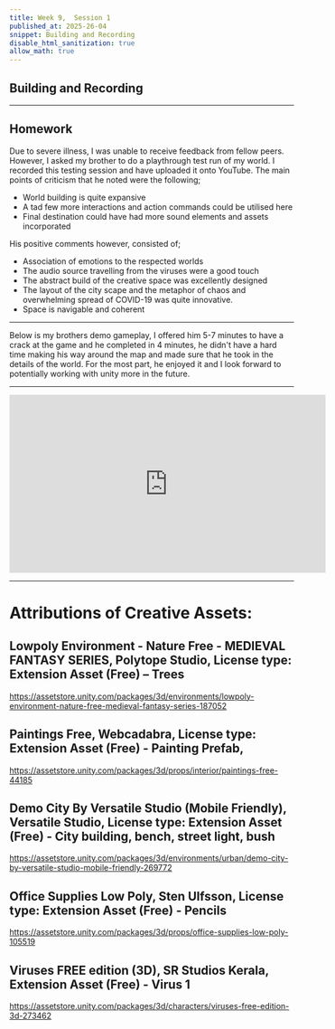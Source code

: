 ```yaml
---
title: Week 9,  Session 1
published_at: 2025-26-04
snippet: Building and Recording
disable_html_sanitization: true
allow_math: true
---
```


## Building and Recording

---

## Homework

Due to severe illness, I was unable to receive feedback from fellow peers. However, I asked my brother to do a playthrough test run of my world. I recorded this testing session and have uploaded it onto YouTube. The main points of criticism that he noted were the following; 

+ World building is quite expansive
+ A tad few more interactions and action commands could be utilised here 
+ Final destination could have had more sound elements and assets incorporated 

His positive comments however, consisted of;

+ Association of emotions to the respected worlds
+ The audio source travelling from the viruses were a good touch
+ The abstract build of the creative space was excellently designed
+ The layout of the city scape and the metaphor of chaos and overwhelming spread of COVID-19 was quite innovative.
+ Space is navigable and coherent

---

Below is my brothers demo gameplay, I offered him 5-7 minutes to have a crack at the game and he completed in 4 minutes, he didn't have a hard time making his way around the map and made sure that he took in the details of the world. For the most part, he enjoyed it and I look forward to potentially working with unity more in the future. 

---

<iframe width="560" height="315" src="https://www.youtube.com/embed/Bfx7ze80GZ8?si=nqoYPsnnZL8i4qMf" title="YouTube video player" frameborder="0" allow="accelerometer; autoplay; clipboard-write; encrypted-media; gyroscope; picture-in-picture; web-share" referrerpolicy="strict-origin-when-cross-origin" allowfullscreen></iframe>

---

# Attributions of Creative Assets:


## Lowpoly Environment - Nature Free - MEDIEVAL FANTASY SERIES,  Polytope Studio, License type: Extension Asset (Free)  – Trees 
https://assetstore.unity.com/packages/3d/environments/lowpoly-environment-nature-free-medieval-fantasy-series-187052


## Paintings Free, Webcadabra, License type: Extension Asset (Free) - Painting Prefab,
https://assetstore.unity.com/packages/3d/props/interior/paintings-free-44185


## Demo City By Versatile Studio (Mobile Friendly), Versatile Studio,  License type: Extension Asset (Free) - City building, bench, street light, bush 
https://assetstore.unity.com/packages/3d/environments/urban/demo-city-by-versatile-studio-mobile-friendly-269772 


## Office Supplies Low Poly,  Sten Ulfsson,  License type: Extension Asset (Free) - Pencils
 https://assetstore.unity.com/packages/3d/props/office-supplies-low-poly-105519 


## Viruses FREE edition (3D), SR Studios Kerala,  Extension Asset (Free) - Virus 1 
https://assetstore.unity.com/packages/3d/characters/viruses-free-edition-3d-273462
